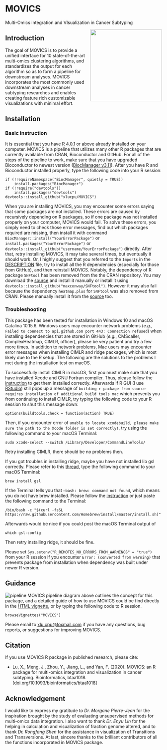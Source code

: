 # MOVICS

Multi-Omics integration and VIsualization in Cancer Subtyping

<img src="https://user-images.githubusercontent.com/57204704/93013113-03941980-f5d8-11ea-84f4-8d6b6c546481.jpg" height="230" align="right" />

## Introduction

The goal of MOVICS is to provide a unified interface for 10 state-of-the-art multi-omics clustering algorithms, and standardizes the output for each algorithm so as to form a pipeline for downstream analyses. MOVICS incorporates the most commonly used downstream analyses in cancer subtyping researches and enables creating feature rich customizable visualizations with minimal effort.

## Installation
### Basic instruction
It is essential that you have [R 4.0.1](https://www.r-project.org/) or above already installed on your computer. MOVICS is a pipeline that utilizes many other R packages that are currently available from CRAN, Bioconductor and GitHub. For all of the steps of the pipeline to work, make sure that you have upgraded Bioconductor to newest version ([BiocManager v3.11](https://www.bioconductor.org/install/)).
After you have R and Bioconductor installed properly, type the following code into your R session:
``` {r}
if (!requireNamespace("BiocManager", quietly = TRUE))
    install.packages("BiocManager")
if (!require("devtools")) 
    install.packages("devtools")
devtools::install_github("xlucpu/MOVICS")
```
When you are installing MOVICS, you may encounter some errors saying that some packages are not installed. These errors are caused by recursively depending on R packages, so if one package was not installed properly on your computer, MOVICS would fail. To solve these errors, you simply need to check those error messages, find out which packages required are missing, then install it with command `BiocManager::install("YourErrorPackage")` or `install.packages("YourErrorPackage")` or `devtools::install_github("username/YourErrorPackage")` directly. After that, retry installing MOVICS, it may take several times, but eventually it should work. Or, I highly suggest that you referred to the `Imports` in the [DESCRIPTION](https://github.com/xlucpu/MOVICS/blob/master/DESCRIPTION) file, try to install all the R dependencies (especially for those from GitHub), and then reinstall MOVICS. Notably, the dependency of R package `SNFtool` has been removed from the the CRAN repository. You may download the [source](https://cran.r-project.org/src/contrib/Archive/SNFtool/) and install it manually or install it using `devtools::install_github("maxconway/SNFtool")`. However it may also fail because the dependency `heatmap.plus` for `SNFtool` was also removed from CRAN. Please manually install it from the [source](https://cran.r-project.org/src/contrib/Archive/heatmap.plus/) too.

### Troubleshooting
This package has been tested for installation in Windows 10 and macOS Catalina 10.15.6. Windows users may encounter network problems (*e.g.*, `Failed to connect to api.github.com port 443: Connection refused`) when installing dependencies that are stored in GitHub (*e.g.*, CMScaller, ComplexHeatmap, CIMLR, officer), please be very patient and try a few more times. In addition to network problems, Mac users may encounter error messages when installing CIMLR and ridge packages, which is most likely due to the R setup. The following are the solutions to the problems I met during the installation test on macOS.

To successfully install CIMLR in macOS, first you must make sure that you have installed Xcode and GNU Fortran compiler. Thus, please follow the [instruction](https://mac.r-project.org/tools/) to get them installed correctly. Afterwards if R GUI (I use [RStudio](https://rstudio.com/)) still pops up a message of `building r package from source requires installation of additional build tools mac` which prevents you from continuing to install CIMLR, try typing the following code to your R session to shut this message down:
```{r}
options(buildtools.check = function(action) TRUE)
```
Then, if you encounter error of `unable to locate xcodebuild, please make sure the path to the Xcode folder is set correctly!`, try using the following command to your macOS Terminal:
```{bash}
sudo xcode-select --switch /Library/Developer/CommandLineTools/
```
Retry installing CIMLR, there should be no problems then.

If you got troubles in installing ridge, maybe you have not installed lib gsl correctly. Please refer to this [thread](https://github.com/SteffenMoritz/ridge/issues/14), type the following command to your macOS Terminal:
```{bash}
brew install gsl
```
If the Terminal tells you that `–bash: brew: command not found`, which means you do not have brew installed. Please follow  the [instruction](https://brew.sh/) or just paste the following command to the Terminal:
```{bash}
/bin/bash -c "$(curl -fsSL https://raw.githubusercontent.com/Homebrew/install/master/install.sh)"
```
Afterwards would be nice if you could post the macOS Terminal output of 
```{bash}
which gsl-config
```
Then retry installing ridge, it should be fine.

Please set `Sys.setenv("R_REMOTES_NO_ERRORS_FROM_WARNINGS" = "true")` from your R session if you encounter `Error: (converted from warning)` that prevents package from installation when dependency was built under newer R version. 

## Guidance
![pipeline](https://user-images.githubusercontent.com/57204704/97842685-f7e4e980-1d22-11eb-9c06-46e3ff17882d.jpg)
MOVICS pipeline diagram above outlines the concept for this package, and a detailed guide of how to use MOVICS could be find directly in the [HTML vignette](https://xlucpu.github.io/MOVICS/MOVICS-VIGNETTE.html), or by typing the following code to R session.
```{r}
browseVignettes("MOVICS")
```
Please email to <xlu.cpu@foxmail.com> if you have any questions, bug reports, or suggestions for improving MOVICS. 

## Citation

If you use MOVICS R package in published research, please cite:

  - Lu, X., Meng, J., Zhou, Y., Jiang, L., and Yan, F. (2020). MOVICS: an R package for multi-omics integration and visualization in cancer subtyping. Bioinformatics, btaa1018. [doi.org/10.1093/bioinformatics/btaa1018]

## Acknowledgement

I would like to express my gratitude to *Dr. Morgane Pierre-Jean* for the inspiration brought by the study of evaluating unsupervised methods for multi-omics data integration. I also want to thank *Dr. Enyu Lin* for the helping in calculation and visualization of fraction genome altered, and to thank *Dr. Rongfang Shen* for the assistance in visualization of Transitions and Transversions. At last, sincere thanks to the brilliant contributors of all the functions incorporated in MOVICS package.
